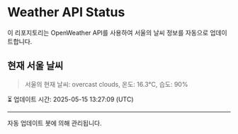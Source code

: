 
# Weather API Status

이 리포지토리는 OpenWeather API를 사용하여 서울의 날씨 정보를 자동으로 업데이트합니다.

## 현재 서울 날씨
> 서울의 현재 날씨: overcast clouds, 온도: 16.3°C, 습도: 90%

⏳ 업데이트 시간: 2025-05-15 13:27:09 (UTC)

---
자동 업데이트 봇에 의해 관리됩니다.
